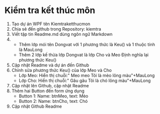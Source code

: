 # Kiểm tra kết thúc môn
1. Tạo dự án WPF tên Kiemtraketthucmon
2. Chia sẻ đến github trong Repository: kiemtra
3. Viết tập tin Readme.md dùng ngôn ngữ Markdown
4. * Thêm lớp mói tên Dongvat với 1 phương thức là Keu() và 1 thuộc tính là MauLong
   * Thêm 2 lớp kế thừa lớp Dongvat là lớp Cho và Meo
Định nghĩa lại phương thức Keu()
5. Cập nhật Readme và dự án đến Github
6. Chỉnh sửa phương thức Keu() của lớp Meo và Cho
   * Lớp Meo: Hiển thị chuỗi:" Meo meo Tôi là mèo lông màu"+MauLong
   * Lớp Cho: Hiển thị chuỗi:" Gâu gâu Tôi là chó lông màu"+MauLong
7. Cập nhật lên Github, cập nhật Readme
8. Thêm hai Button đến form ứng dụng
   * Button 1: Name: btnMeo, text: Mèo
   * Button 2: Name: btnCho, text: Chó
9. Cập nhật Github Readme
